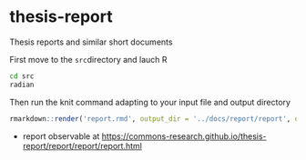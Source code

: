 # thesis-report

Thesis reports and similar short documents

First move to the `src`directory and lauch R

```bash
cd src
radian
```
Then run the knit command adapting to your input file and output directory

```R
rmarkdown::render('report.rmd', output_dir = '../docs/report/report', output_format = 'all', knit_root_dir = getwd())
```

- report observable at https://commons-research.github.io/thesis-report/report/report/report.html

